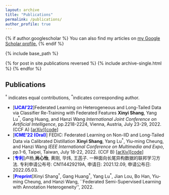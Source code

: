 ```yaml
---
layout: archive
title: "Publications"
permalink: /publications/
author_profile: true
---
```


{% if author.googlescholar %}
  You can also find my articles on <u><a href="https://scholar.google.com/citations?user=h_VczmEAAAAJ&hl=zh-CN&oi=ao">my Google Scholar profile</a>.</u>
{% endif %}

{% include base_path %}

{% for post in site.publications reversed %}
  {% include archive-single.html %}
{% endfor %}
## Publications
$^\dagger$ indicates equal contributions,  $^\ast$indicates corresponding author.

- [<span style="color:blue"><strong>IJCAI’22</strong></span>]Federated Learning on Heterogeneous and Long-Tailed Data via Classifier Re-Training with Federated Features
  **Xinyi Shang**, Yang Lu$^\ast$, Gang Huang, and Hanzi Wang
  *International Joint Conference on Artificial Intelligence*, pp.2218-2224, Vienna, Austria, July 23-29, 2022. (CCF A) [[arXiv](https://arxiv.org/abs/2204.13399)][[code](https://github.com/shangxinyi/CReFF-FL)]
- [<span style="color:blue"><strong>ICME’22 (Oral)</strong></span>] FEDIC: Federated Learning on Non-IID and Long-Tailed Data via Calibrated Distillation
  **Xinyi Shang**, Yang Lu$^\ast$, Yiu-ming Cheung, and Hanzi Wang
  *IEEE International Conference on Multimedia and Expo*, pp.1-6, Taipei, Taiwan, July 18-22, 2022. (CCF B) [[arXiv](https://arxiv.org/abs/2205.00172)][[code](https://github.com/shangxinyi/FEDIC)]
- [<span style="color:blue"><strong>专利</strong></span>]卢杨,**尚心怡**, 黄刚, 华炜, 王菡子. 一种面向长尾异构数据的联邦学习方法. 专利申请公布号: CN114429219A, 申请日: 2021.12.09, 申请公布日: 2022.05.03.
- [<span style="color:blue"><strong>Preprint</strong></span>]Xinyi Shang$^\dagger$, Gang Huang$^\dagger$, Yang Lu$^\ast$, Jian Lou, Bo Han, Yiu-ming Cheung, and Hanzi Wang, ``Federated Semi-Supervised Learning with Annotation Heterogeneity'', 2022.

